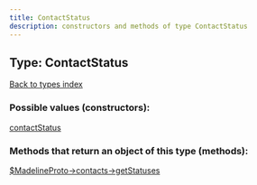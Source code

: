 ```yaml
---
title: ContactStatus
description: constructors and methods of type ContactStatus
---
```

## Type: ContactStatus  
[Back to types index](index.md)



### Possible values (constructors):

[contactStatus](../constructors/contactStatus.md)  



### Methods that return an object of this type (methods):

[$MadelineProto->contacts->getStatuses](../methods/contacts_getStatuses.md)  



